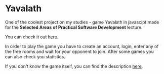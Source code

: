 # Yavalath 
One of the coolest project on my studies - game Yavalath in javascipt made for the **Selected Areas of Practical Software Development** lecture.

You can check it out [here](http://mysterious-woodland-15958.herokuapp.com/ "Link to the game").

In order to play the game you have to create an account, login, enter any of the free rooms and wait for your opponent to join. After some games you can also check you statistics.

If you don't know the game itself, you can find the description [here](https://boardgamegeek.com/blogpost/2814/yavalath-evolutionary-game-design "Game description, rules and common strategies").
